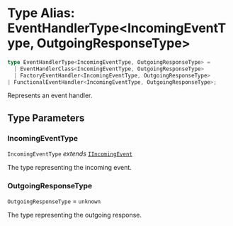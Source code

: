 # Type Alias: EventHandlerType\<IncomingEventType, OutgoingResponseType\>

```ts
type EventHandlerType<IncomingEventType, OutgoingResponseType> = 
  | EventHandlerClass<IncomingEventType, OutgoingResponseType>
  | FactoryEventHandler<IncomingEventType, OutgoingResponseType>
| FunctionalEventHandler<IncomingEventType, OutgoingResponseType>;
```

Represents an event handler.

## Type Parameters

### IncomingEventType

`IncomingEventType` *extends* [`IIncomingEvent`](../interfaces/IIncomingEvent.md)

The type representing the incoming event.

### OutgoingResponseType

`OutgoingResponseType` = `unknown`

The type representing the outgoing response.

